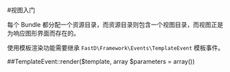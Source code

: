 #视图入门

每个 Bundle 都分配一个资源目录，而资源目录则包含一个视图目录，而视图正是为响应图形界面而存在的。

使用模板渲染功能需要继承 `FastD\Framework\Events\TemplateEvent` 模板事件。

##TemplateEvent::render($template, array $parameters = array())


